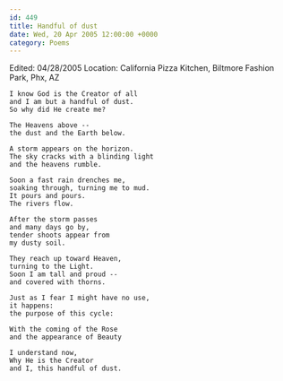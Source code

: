 ```yaml
---
id: 449
title: Handful of dust
date: Wed, 20 Apr 2005 12:00:00 +0000
category: Poems
---
```


Edited: 04/28/2005
Location: California Pizza Kitchen, Biltmore Fashion Park, Phx, AZ

    I know God is the Creator of all  
    and I am but a handful of dust.  
    So why did He create me?

    The Heavens above --  
    the dust and the Earth below.

    A storm appears on the horizon.  
    The sky cracks with a blinding light  
    and the heavens rumble.

    Soon a fast rain drenches me,  
    soaking through, turning me to mud.  
    It pours and pours.  
    The rivers flow.

    After the storm passes  
    and many days go by,  
    tender shoots appear from  
    my dusty soil.

    They reach up toward Heaven,  
    turning to the Light.  
    Soon I am tall and proud --  
    and covered with thorns.

    Just as I fear I might have no use,  
    it happens:  
    the purpose of this cycle:

    With the coming of the Rose  
    and the appearance of Beauty

    I understand now,  
    Why He is the Creator  
    and I, this handful of dust.


